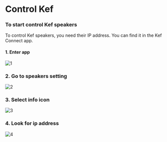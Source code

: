 # Control Kef

### To start control Kef speakers

To control Kef speakers, you need their IP address.
You can find it in the Kef Connect app.

#### 1. Enter app

![1](./assets/1.png)

### 2. Go to speakers setting

![2](./assets/2.png)

### 3. Select info icon

![3](./assets/3.png)

### 4. Look for ip address

![4](./assets/4.png)
